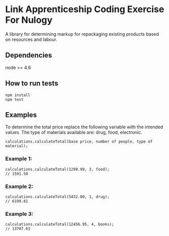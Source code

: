 # Link Apprenticeship Coding Exercise For Nulogy
A library for determining markup for repackaging existing products based on resources and labour.

## Dependencies
node >= 4.6

## How to run tests

```
npm install
npm test
```

## Examples
To determine the total price replace the following variable with the intended
values. The type of materials available are: drug, food, electronic.

```
calculations.calculateTotal(base price, number of people, type of material);
```

### Example 1:
    calculations.calculateTotal(1299.99, 3, food);
    // 1591.58

### Example 2:
    calculations.calculateTotal(5432.00, 1, drug);
    // 6199.81

### Example 3:
    calculations.calculateTotal(12456.95, 4, books);
    // 13707.63
